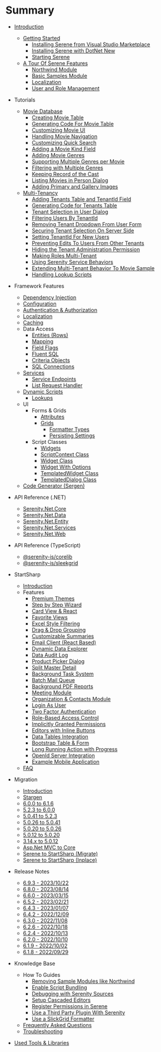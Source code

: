 # Summary

* [Introduction](README.md)
  * [Getting Started](getting_started/README.md)
    * [Installing Serene from Visual Studio Marketplace](getting_started/installing_serene_from_visual_studio_gallery.md)
    * [Installing Serene with DotNet New](getting_started/installing_serene_with_dotnet_new.md)
    * [Starting Serene](getting_started/starting_serene.md)
  * [A Tour Of Serene Features](serene_tour/README.md)
    * [Northwind Module](serene_tour/northwind.md)
    * [Basic Samples Module](serene_tour/basic-samples.md)
    * [Localization](serene_tour/localization.md)
    * [User and Role Management](serene_tour/user-management.md)
* Tutorials
  * [Movie Database](tutorials/movies/00-introduction.md)
    * [Creating Movie Table](tutorials/movies/01-creating-movie-table.md)
    * [Generating Code For Movie Table](tutorials/movies/02-generating-code-for-movie-table.md)
    * [Customizing Movie UI](tutorials/movies/03-customizing-movie-ui.md)
    * [Handling Movie Navigation](tutorials/movies/04-handling-movie-navigation.md)
    * [Customizing Quick Search](tutorials/movies/05-customizing-quick-search.md)
    * [Adding a Movie Kind Field](tutorials/movies/06-adding-movie-kind-field.md)
    * [Adding Movie Genres](tutorials/movies/07-adding-movie-genres.md)
    * [Supporting Multiple Genres per Movie](tutorials/movies/08-multiple-genres-per-movie.md)
    * [Filtering with Multiple Genres](tutorials/movies/09-filtering-with-multiple-genres.md)
    * [Keeping Record of the Cast](tutorials/movies/keeping-record-of-the-cast.md)
    * [Listing Movies in Person Dialog](tutorials/movies/listing_movies_in_person_dialog.md)
    * [Adding Primary and Gallery Images](tutorials/movies/adding_primary_and_gallery_images.md)
  * [Multi-Tenancy](tutorials/multi_tenancy/multi_tenancy.md)
    * [Adding Tenants Table and TenantId Field](tutorials/multi_tenancy/adding_tenants_table_and_tenantid_field.md)
    * [Generating Code for Tenants Table](tutorials/multi_tenancy/generating_code_for_tenants_table.md)
    * [Tenant Selection in User Dialog](tutorials/multi_tenancy/tenant_selection_in_user_dialog.md)
    * [Filtering Users By TenantId](tutorials/multi_tenancy/filtering_users_by_tenantid.md)
    * [Removing Tenant Dropdown From User Form](tutorials/multi_tenancy/removing_tenant_dropdown_from_user_form.md)
    * [Securing Tenant Selection On Server Side](tutorials/multi_tenancy/securing_tenant_selection_at_server_side.md)
    * [Setting TenantId For New Users](tutorials/multi_tenancy/setting_tenantid_for_new_users.md)
    * [Preventing Edits To Users From Other Tenants](tutorials/multi_tenancy/preventing_edits_to_users_from_other_tenants.md)
    * [Hiding the Tenant Administration Permission](tutorials/multi_tenancy/hiding_the_tenant_administration_permission.md)
    * [Making Roles Multi-Tenant](tutorials/multi_tenancy/making_roles_multi-tenant.md)
    * [Using Serenity Service Behaviors](tutorials/multi_tenancy/using_serenity_service_behaviors.md)
    * [Extending Multi-Tenant Behavior To Movie Sample](tutorials/multi_tenancy/extending_multi-tenant_behavior_to_movie_database_sample.md)
    * [Handling Lookup Scripts](tutorials/multi_tenancy/handling_lookup_scripts.md)
* Framework Features
  * [Dependency Injection](framework/dependency-injection.md)
  * [Configuration](framework/configuration.md)
  * [Authentication & Authorization](framework/authorization.md)
  * [Localization](framework/localization.md)
  * [Caching](framework/caching.md)
  * Data Access
    * [Entities \(Rows\)](framework/data-access/entities.md)
    * [Mapping](framework/data-access/mapping.md)
    * [Field Flags](framework/data-access/field-flags.md)
    * [Fluent SQL](framework/data-access/fluent-sql.md)
    * [Criteria Objects](framework/data-access/criteria.md)
    * [SQL Connections](framework/data-access/sql-connections.md)
  * [Services](services/README.md)
    * [Service Endpoints](services/service_endpoints.md)
    * [List Request Handler](services/list_request_handler.md)
  * [Dynamic Scripts](framework/dynamic-scripts/readme.md)
    * [Lookups](framework/dynamic-scripts/lookups.md)
  * UI
    * Forms & Grids
      * [Attributes](attributes/attributes.md)
      * [Grids](grids/readme.md)
        * [Formatter Types](grids/formatter_types.md)
        * [Persisting Settings](grids/persisting_settings.md)
    * Script Classes
      * [Widgets](widgets/README.md)
      * [ScriptContext Class](widgets/scriptcontext_class.md)
      * [Widget Class](widgets/widget_class.md)
      * [Widget With Options](widgets/widget_with_options.md)
      * [TemplatedWidget Class](widgets/templated_widget_class.md)
      * [TemplatedDialog Class](widgets/templated_dialog_class.md)
  * [Code Generator \(Sergen\)](sergen/code_generator_sergen.md)
* API Reference (.NET)
  * [Serenity.Net.Core](api/dotnet/Serenity.Net.Core/README.md)
  * [Serenity.Net.Data](api/dotnet/Serenity.Net.Data/README.md)
  * [Serenity.Net.Entity](api/dotnet/Serenity.Net.Entity/README.md)
  * [Serenity.Net.Services](api/dotnet/Serenity.Net.Services/README.md)
  * [Serenity.Net.Web](api/dotnet/Serenity.Net.Web/README.md)
* API Reference (TypeScript)
  * [@serenity-is/corelib](api/js/corelib/README.md)
  * [@serenity-is/sleekgrid](api/js/sleekgrid/README.md)
* StartSharp
  * [Introduction](startsharp/README.md)
  * Features
    * [Premium Themes](startsharp/features/premium-themes.md)
    * [Step by Step Wizard](startsharp/features/step-by-step-wizard.md)
    * [Card View & React](startsharp/features/card-view-react.md)
    * [Favorite Views](startsharp/features/favorite-views.md)
    * [Excel Style Filtering](startsharp/features/excel-style-filtering.md)
    * [Drag & Drop Grouping](startsharp/features/drag-drop-grouping.md)
    * [Customizable Summaries](startsharp/features/customizable-summaries.md)
    * [Email Client (React Based)](startsharp/features/email-client.md)
    * [Dynamic Data Explorer](startsharp/features/data-explorer.md)
    * [Data Audit Log](startsharp/features/data-audit-log.md)
    * [Product Picker Dialog](startsharp/features/product-picker-dialog.md)
    * [Split Master Detail](startsharp/features/split-master-detail.md)
    * [Background Task System](startsharp/features/background-task-system.md)
    * [Batch Mail Queue](startsharp/features/batch-mail-queue.md)
    * [Background PDF Reports](startsharp/features/background-pdf-reports.md)
    * [Meeting Module](startsharp/features/meeting-module.md)
    * [Organization & Contacts Module](startsharp/features/organization-contacts-module.md)
    * [Login As User](startsharp/features/login-as-user.md)
    * [Two Factor Authentication](startsharp/features/two-factor-auth.md)
    * [Role-Based Access Control](startsharp/features/role-based-access-control.md)
    * [Implicitly Granted Permissions](startsharp/features/implicitly-granted-permissions.md)
    * [Editors with Inline Buttons](startsharp/features/editors-with-inline-buttons.md)
    * [Data Tables Integration](startsharp/features/data-tables-integration.md)
    * [Bootstrap Table & Form](startsharp/features/bootstrap-table-form.md)
    * [Long Running Action with Progress](startsharp/features/long-running-action-progress.md)
    * [OpenId Server Integration](startsharp/features/openid-integration.md)
    * [Example Mobile Application](startsharp/features/mobile-application.md)
  * [FAQ](startsharp/faq.md)
* Migration
  * [Introduction](migration/README.md)
  * [Stargen](migration/stargen.md)
  * [6.0.0 to 6.1.6](migration/v6-0-0-to-v6-1-6.md)
  * [5.2.3 to 6.0.0](migration/v5-2-3-to-v6-0-0.md)
  * [5.0.41 to 5.2.3](migration/v5-0-41-to-v5-2-3.md)
  * [5.0.26 to 5.0.41](migration/v5-0-26-to-v5-0-41.md)
  * [5.0.20 to 5.0.26](migration/v5-0-20-to-v5-0-26.md)
  * [5.0.12 to 5.0.20](migration/v5-0-12-to-v5-0-20.md)
  * [3.14.x to 5.0.12](migration/v3-to-v5.md)
  * [Asp.Net MVC to Core](migration/mvc-to-core.md)
  * [Serene to StartSharp (Migrate)](startsharp/serene-upgrade-migrate.md)
  * [Serene to StartSharp (Inplace)](startsharp/serene-upgrade-inplace.md)

* Release Notes
  * [6.9.3 - 2023/10/22](release-notes/6.9.3.md)
  * [6.8.0 - 2023/08/14](release-notes/6.8.0.md)
  * [6.6.0 - 2023/03/15](release-notes/6.6.0.md)
  * [6.5.2 - 2023/02/21](release-notes/6.5.2.md)
  * [6.4.3 - 2023/01/07](release-notes/6.4.3.md)
  * [6.4.2 - 2022/12/09](release-notes/6.4.2.md)
  * [6.3.0 - 2022/11/08](release-notes/6.3.0.md)
  * [6.2.6 - 2022/10/18](release-notes/6.2.6.md)
  * [6.2.4 - 2022/10/13](release-notes/6.2.4.md)
  * [6.2.0 - 2022/10/10](release-notes/6.2.0.md)
  * [6.1.9 - 2022/10/02](release-notes/6.1.9.md)
  * [6.1.8 - 2022/09/29](release-notes/6.1.8.md)

* Knowledge Base
  * How To Guides
    * [Removing Sample Modules like Northwind](howto/how_to_remove_sample_modules.md)
    * [Enable Script Bundling](howto/how_to_enable_script_bundling.md)
    * [Debugging with Serenity Sources](howto/how_to_debugging_with_serenity_sources.md)
    * [Setup Cascaded Editors](howto/how_to_setup_cascaded_editors.md)
    * [Register Permissions in Serene](howto/how_to_register_permissions_in_serene.md)
    * [Use a Third Party Plugin With Serenity](howto/how_to_use_a_third_party_plugin_with_serenity.md)
    * [Use a SlickGrid Formatter](howto/how_to_use_a_slickgrid_formatter.md)
  * [Frequently Asked Questions](faq/frequently_asked_questions.md)
  * [Troubleshooting](faq/troubleshooting.md)
* [Used Tools & Libraries](getting_started/used_tools_and_libraries.md)